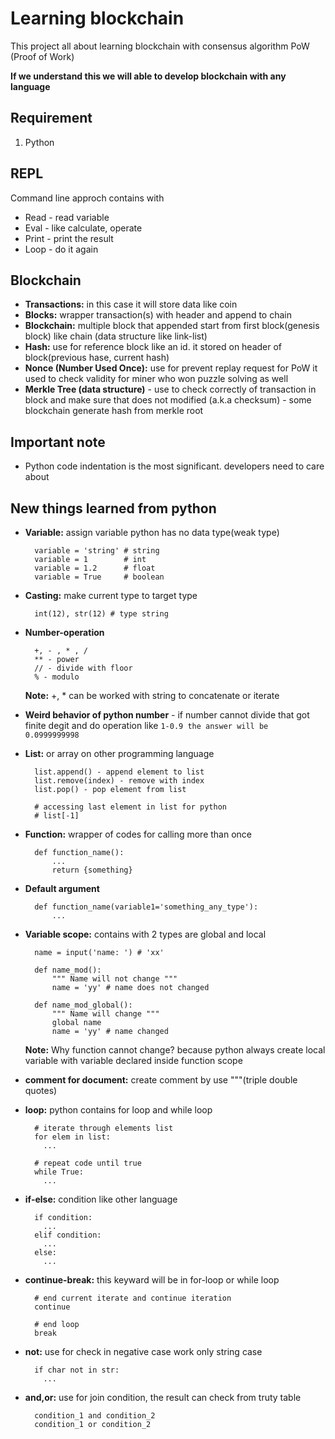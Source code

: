# Learning blockchain

This project all about learning blockchain with consensus algorithm PoW (Proof of Work)

**If we understand this we will able to develop blockchain with any language**

## Requirement

1. Python

## REPL

Command line approch contains with

- Read - read variable
- Eval - like calculate, operate
- Print - print the result
- Loop - do it again

## Blockchain

- **Transactions:** in this case it will store data like coin
- **Blocks:** wrapper transaction(s) with header and append to chain
- **Blockchain:** multiple block that appended start from first block(genesis block) like chain (data structure like link-list)
- **Hash:** use for reference block like an id. it stored on header of block(previous hase, current hash)
- **Nonce (Number Used Once):** use for prevent replay request for PoW it used to check validity for miner who won puzzle solving as well
- **Merkle Tree (data structure)** - use to check correctly of transaction in block and make sure that does not modified (a.k.a checksum) - some blockchain generate hash from merkle root

## Important note

- Python code indentation is the most significant. developers need to care about

## New things learned from python

- **Variable:** assign variable python has no data type(weak type)
  ```
    variable = 'string' # string
    variable = 1        # int
    variable = 1.2      # float
    variable = True     # boolean
  ```
- **Casting:** make current type to target type
  ```
    int(12), str(12) # type string
  ```
- **Number-operation**
  ```
    +, - , * , /
    ** - power
    // - divide with floor
    % - modulo
  ```
  **Note:** +, \* can be worked with string to concatenate or iterate
- **Weird behavior of python number** - if number cannot divide that got finite degit and do operation like `1-0.9 the answer will be 0.0999999998`
- **List:** or array on other programming language

  ```
    list.append() - append element to list
    list.remove(index) - remove with index
    list.pop() - pop element from list

    # accessing last element in list for python
    # list[-1]
  ```

- **Function:** wrapper of codes for calling more than once
  ```
    def function_name():
        ...
        return {something}
  ```
- **Default argument**
  ```
    def function_name(variable1='something_any_type'):
        ...
  ```
- **Variable scope:** contains with 2 types are global and local

  ```
    name = input('name: ') # 'xx'

    def name_mod():
        """ Name will not change """
        name = 'yy' # name does not changed

    def name_mod_global():
        """ Name will change """
        global name
        name = 'yy' # name changed
  ```

  **Note:** Why function cannot change? because python always create local variable with variable declared inside function scope

- **comment for document:** create comment by use """(triple double quotes)
- **loop:** python contains for loop and while loop

  ```
    # iterate through elements list
    for elem in list:
      ...

    # repeat code until true
    while True:
      ...
  ```

- **if-else:** condition like other language
  ```
    if condition:
      ...
    elif condition:
      ...
    else:
      ...
  ```
- **continue-break:** this keyward will be in for-loop or while loop

  ```
    # end current iterate and continue iteration
    continue

    # end loop
    break
  ```

- **not:** use for check in negative case work only string case
  ```
    if char not in str:
      ...
  ```
- **and,or:** use for join condition, the result can check from truty table
  ```
    condition_1 and condition_2
    condition_1 or condition_2
  ```
